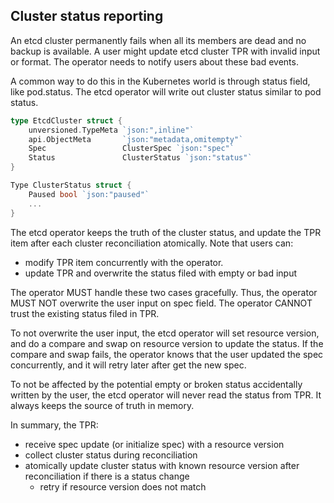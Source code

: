 ## Cluster status reporting

An etcd cluster permanently fails when all its members are dead and no backup is available. A user might update etcd cluster TPR with invalid input or format. The operator needs to notify users about these bad events.

A common way to do this in the Kubernetes world is through status field, like pod.status. The etcd operator will write out cluster status similar to pod status.

```go
type EtcdCluster struct {
    unversioned.TypeMeta `json:",inline"`
    api.ObjectMeta       `json:"metadata,omitempty"`
    Spec                 ClusterSpec `json:"spec"`
    Status               ClusterStatus `json:"status"`
}

Type ClusterStatus struct {
    Paused bool `json:"paused"`
    ...
}
```

The etcd operator keeps the truth of the cluster status, and update the TPR item after each cluster reconciliation atomically. Note that users can:

 - modify TPR item concurrently with the operator.
 - update TPR and overwrite the status filed with empty or bad input

 The operator MUST handle these two cases gracefully. Thus, the operator MUST NOT overwrite the user input on spec field. The operator CANNOT trust the existing status filed in TPR.

To not overwrite the user input, the etcd operator will set resource version, and do a compare and swap on resource version to update the status. If the compare and swap fails, the operator knows that the user updated the spec concurrently, and it will retry later after get the new spec.

To not be affected by the potential empty or broken status accidentally written by the user, the etcd operator will never read the status from TPR. It always keeps the source of truth in memory.

In summary, the TPR:

- receive spec update (or initialize spec) with a resource version
- collect cluster status during reconciliation
- atomically update cluster status with known resource version after reconciliation if there is a status change
  - retry if resource version does not match

